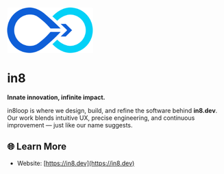 <p align="left">
  <img src="./logo.svg" alt="in8 logo" width="200">
</p>

# in8
**Innate innovation, infinite impact.**

in8loop is where we design, build, and refine the software behind **in8.dev**.  
Our work blends intuitive UX, precise engineering, and continuous improvement — just like our name suggests.

## 🌐 Learn More
- Website: [https://in8.dev](https://in8.dev)
